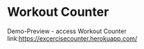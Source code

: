 # Workout Counter
Demo-Preview - access Workout Counter 
link:https://excercisecounter.herokuapp.com/
